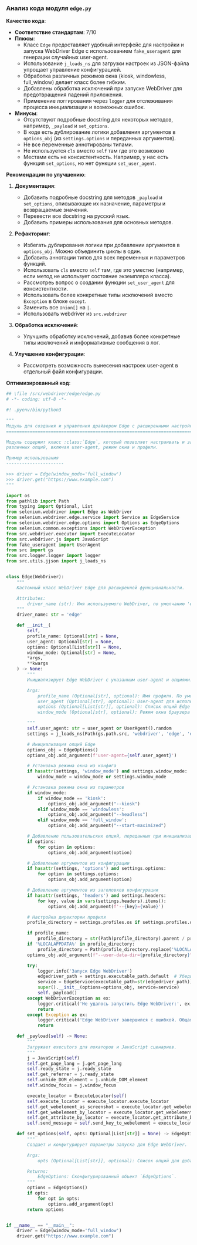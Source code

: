 ### **Анализ кода модуля `edge.py`**

**Качество кода**:
- **Соответствие стандартам**: 7/10
- **Плюсы**:
  - Класс `Edge` предоставляет удобный интерфейс для настройки и запуска WebDriver Edge с использованием `fake_useragent` для генерации случайных user-agent.
  - Использование `j_loads_ns` для загрузки настроек из JSON-файла упрощает управление конфигурацией.
  - Обработка различных режимов окна (kiosk, windowless, full_window) делает класс более гибким.
  - Добавлены обработка исключений при запуске WebDriver для предотвращения падений приложения.
  - Применение логгирования через `logger` для отслеживания процесса инициализации и возможных ошибок.
- **Минусы**:
  - Отсутствуют подробные docstring для некоторых методов, например, `_payload` и `set_options`.
  - В коде есть дублирование логики добавления аргументов в `options_obj` (из `settings.options` и переданных аргументов).
  - Не все переменные аннотированы типами.
  - Не используется `cls` вместо `self` там где это возможно
  - Местами есть не консистентность. Например, у нас есть функция `set_options`, но нет функции `set_user_agent`.

**Рекомендации по улучшению**:
1. **Документация**:
   - Добавить подробные docstring для методов `_payload` и `set_options`, описывающие их назначение, параметры и возвращаемые значения.
   - Перевести все docstring на русский язык.
   - Добавить примеры использования для основных методов.

2. **Рефакторинг**:
   - Избегать дублирования логики при добавлении аргументов в `options_obj`. Можно объединить циклы в один.
   - Добавить аннотации типов для всех переменных и параметров функций.
   - Использовать `cls` вместо `self` там, где это уместно (например, если метод не использует состояние экземпляра класса).
   - Рассмотреь вопрос о создании функции `set_user_agent` для консистентности.
   - Использовать более конкретные типы исключений вместо `Exception` в блоке `except`.
   - Заменить все `Union[]` на `|`.
   - Использовать webdriver из `src.webdriver`

3. **Обработка исключений**:
   - Улучшить обработку исключений, добавив более конкретные типы исключений и информативные сообщения в лог.

4. **Улучшение конфигурации**:
   - Рассмотреть возможность вынесения настроек user-agent в отдельный файл конфигурации.

**Оптимизированный код**:
```python
## \file /src/webdriver/edge/edge.py
# -*- coding: utf-8 -*-

#! .pyenv/bin/python3

"""
Модуль для создания и управления драйвером Edge с расширенными настройками.
========================================================================

Модуль содержит класс :class:`Edge`, который позволяет настраивать и запускать драйвер Edge с использованием
различных опций, включая user-agent, режим окна и профили.

Пример использования
----------------------

>>> driver = Edge(window_mode='full_window')
>>> driver.get("https://www.example.com")
"""

import os
from pathlib import Path
from typing import Optional, List
from selenium.webdriver import Edge as WebDriver
from selenium.webdriver.edge.service import Service as EdgeService
from selenium.webdriver.edge.options import Options as EdgeOptions
from selenium.common.exceptions import WebDriverException
from src.webdriver.executor import ExecuteLocator
from src.webdriver.js import JavaScript
from fake_useragent import UserAgent
from src import gs
from src.logger.logger import logger
from src.utils.jjson import j_loads_ns


class Edge(WebDriver):
    """
    Кастомный класс WebDriver Edge для расширенной функциональности.

    Attributes:
        driver_name (str): Имя используемого WebDriver, по умолчанию 'edge'.
    """
    driver_name: str = 'edge'

    def __init__(
        self,
        profile_name: Optional[str] = None,
        user_agent: Optional[str] = None,
        options: Optional[List[str]] = None,
        window_mode: Optional[str] = None,
        *args,
        **kwargs
    ) -> None:
        """
        Инициализирует Edge WebDriver с указанным user-agent и опциями.

        Args:
            profile_name (Optional[str], optional): Имя профиля. По умолчанию `None`.
            user_agent (Optional[str], optional): User-agent для использования. Если `None`, генерируется случайный user-agent. По умолчанию `None`.
            options (Optional[List[str]], optional): Список опций Edge для передачи при инициализации. По умолчанию `None`.
            window_mode (Optional[str], optional): Режим окна браузера (`windowless`, `kiosk`, `full_window` и т.д.). По умолчанию `None`.

        """
        self.user_agent: str = user_agent or UserAgent().random
        settings = j_loads_ns(Path(gs.path.src, 'webdriver', 'edge', 'edge.json'))

        # Инициализация опций Edge
        options_obj = EdgeOptions()
        options_obj.add_argument(f'user-agent={self.user_agent}')

        # Установка режима окна из конфига
        if hasattr(settings, 'window_mode') and settings.window_mode:
            window_mode = window_mode or settings.window_mode

        # Установка режима окна из параметров
        if window_mode:
            if window_mode == 'kiosk':
                options_obj.add_argument("--kiosk")
            elif window_mode == 'windowless':
                options_obj.add_argument("--headless")
            elif window_mode == 'full_window':
                options_obj.add_argument("--start-maximized")

        # Добавление пользовательских опций, переданных при инициализации
        if options:
            for option in options:
                options_obj.add_argument(option)

        # Добавление аргументов из конфигурации
        if hasattr(settings, 'options') and settings.options:
            for option in settings.options:
                options_obj.add_argument(option)

        # Добавление аргументов из заголовков конфигурации
        if hasattr(settings, 'headers') and settings.headers:
            for key, value in vars(settings.headers).items():
                options_obj.add_argument(f'--{key}={value}')

        # Настройка директории профиля
        profile_directory = settings.profiles.os if settings.profiles.default == 'os' else str(Path(gs.path.src, settings.profiles.internal))

        if profile_name:
            profile_directory = str(Path(profile_directory).parent / profile_name)
        if '%LOCALAPPDATA%' in profile_directory:
            profile_directory = Path(profile_directory.replace('%LOCALAPPDATA%', os.environ.get('LOCALAPPDATA')))
        options_obj.add_argument(f"--user-data-dir={profile_directory}")

        try:
            logger.info('Запуск Edge WebDriver')
            edgedriver_path = settings.executable_path.default  # Убедитесь, что это правильно определено в вашем JSON-файле
            service = EdgeService(executable_path=str(edgedriver_path))
            super().__init__(options=options_obj, service=service)
            self._payload()
        except WebDriverException as ex:
            logger.critical('Не удалось запустить Edge WebDriver:', ex, exc_info=True)
            return
        except Exception as ex:
            logger.critical('Edge WebDriver завершился с ошибкой. Общая ошибка:', ex, exc_info=True)
            return

    def _payload(self) -> None:
        """
        Загружает executors для локаторов и JavaScript сценариев.
        """
        j = JavaScript(self)
        self.get_page_lang = j.get_page_lang
        self.ready_state = j.ready_state
        self.get_referrer = j.ready_state
        self.unhide_DOM_element = j.unhide_DOM_element
        self.window_focus = j.window_focus

        execute_locator = ExecuteLocator(self)
        self.execute_locator = execute_locator.execute_locator
        self.get_webelement_as_screenshot = execute_locator.get_webelement_as_screenshot
        self.get_webelement_by_locator = execute_locator.get_webelement_by_locator
        self.get_attribute_by_locator = execute_locator.get_attribute_by_locator
        self.send_message = self.send_key_to_webelement = execute_locator.send_message

    def set_options(self, opts: Optional[List[str]] = None) -> EdgeOptions:
        """
        Создает и конфигурирует параметры запуска для Edge WebDriver.

        Args:
            opts (Optional[List[str]], optional): Список опций для добавления в Edge WebDriver. По умолчанию `None`.

        Returns:
            EdgeOptions: Сконфигурированный объект `EdgeOptions`.
        """
        options = EdgeOptions()
        if opts:
            for opt in opts:
                options.add_argument(opt)
        return options


if __name__ == "__main__":
    driver = Edge(window_mode='full_window')
    driver.get("https://www.example.com")